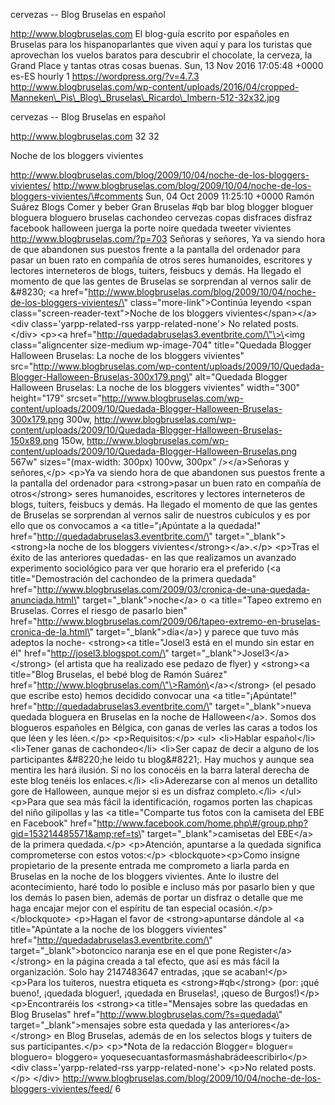 cervezas -- Blog Bruselas en español

http://www.blogbruselas.com El blog-guía escrito por españoles en
Bruselas para los hispanoparlantes que viven aquí y para los turistas
que aprovechan los vuelos baratos para descubrir el chocolate, la
cerveza, la Grand Place y tantas otras cosas buenas. Sun, 13 Nov 2016
17:05:48 +0000 es-ES hourly 1 https://wordpress.org/?v=4.7.3
http://www.blogbruselas.com/wp-content/uploads/2016/04/cropped-Manneken\_Pis\_Blog\_Bruselas\_Ricardo\_Imbern-512-32x32.jpg

cervezas -- Blog Bruselas en español

http://www.blogbruselas.com 32 32

Noche de los bloggers vivientes

http://www.blogbruselas.com/blog/2009/10/04/noche-de-los-bloggers-vivientes/
http://www.blogbruselas.com/blog/2009/10/04/noche-de-los-bloggers-vivientes/\#comments
Sun, 04 Oct 2009 11:25:10 +0000 Ramón Suárez Blogs Comer y beber Gran
Bruselas \#qb bar blog blogger bloguer bloguera bloguero bruselas
cachondeo cervezas copas disfraces disfraz facebook halloween juerga la
porte noire quedada tweeter vivientes http://www.blogbruselas.com/?p=703
Señoras y señores, Ya va siendo hora de que abandonen sus puestos frente
a la pantalla del ordenador para pasar un buen rato en compañía de otros
seres humanoides, escritores y lectores interneteros de blogs, tuiters,
feisbucs y demás. Ha llegado el momento de que las gentes de Bruselas se
sorprendan al vernos salir de &\#8230; \<a
href=\"http://www.blogbruselas.com/blog/2009/10/04/noche-de-los-bloggers-vivientes/\"
class=\"more-link\"\>Continúa leyendo \<span
class=\"screen-reader-text\"\>Noche de los bloggers
vivientes\</span\>\</a\>\<div class=\'yarpp-related-rss
yarpp-related-none\'\> No related posts. \</div\> \<p\>\<a
href=\"http://quedadabruselas3.eventbrite.com/\"\>\<img
class=\"aligncenter size-medium wp-image-704\" title=\"Quedada Blogger
Halloween Bruselas: La noche de los bloggers vivientes\"
src=\"http://www.blogbruselas.com/wp-content/uploads/2009/10/Quedada-Blogger-Halloween-Bruselas-300x179.png\"
alt=\"Quedada Blogger Halloween Bruselas: La noche de los bloggers
vivientes\" width=\"300\" height=\"179\"
srcset=\"http://www.blogbruselas.com/wp-content/uploads/2009/10/Quedada-Blogger-Halloween-Bruselas-300x179.png
300w,
http://www.blogbruselas.com/wp-content/uploads/2009/10/Quedada-Blogger-Halloween-Bruselas-150x89.png
150w,
http://www.blogbruselas.com/wp-content/uploads/2009/10/Quedada-Blogger-Halloween-Bruselas.png
567w\" sizes=\"(max-width: 300px) 100vw, 300px\" /\>\</a\>Señoras y
señores,\</p\> \<p\>Ya va siendo hora de que abandonen sus puestos
frente a la pantalla del ordenador para \<strong\>pasar un buen rato en
compañía de otros\</strong\> seres humanoides, escritores y lectores
interneteros de blogs, tuiters, feisbucs y demás. Ha llegado el momento
de que las gentes de Bruselas se sorprendan al vernos salir de nuestros
cubículos y es por ello que os convocamos a \<a title=\"¡Apúntate a la
quedada!\" href=\"http://quedadabruselas3.eventbrite.com/\"
target=\"\_blank\"\>\<strong\>la noche de los bloggers
vivientes\</strong\>\</a\>.\</p\> \<p\>Tras el éxito de las anteriores
quedadas- en las que realizamos un avanzado experimento sociológico para
ver que horario era el preferido (\<a title=\"Demostración del cachondeo
de la primera quedada\"
href=\"http://www.blogbruselas.com/2009/03/cronica-de-una-quedada-anunciada.html\"
target=\"\_blank\"\>noche\</a\> o \<a title=\"Tapeo extremo en Bruselas.
Corres el riesgo de pasarlo bien\"
href=\"http://www.blogbruselas.com/2009/06/tapeo-extremo-en-bruselas-cronica-de-la.html\"
target=\"\_blank\"\>día\</a\>) y parece que tuvo más adeptos la noche-
\<strong\>\<a title=\"Josel3 está en el mundo sin estar en él\"
href=\"http://josel3.blogspot.com/\"
target=\"\_blank\"\>Josel3\</a\>\</strong\> (el artista que ha realizado
ese pedazo de flyer) y \<strong\>\<a title=\"Blog Bruselas, el bebé blog
de Ramón Suárez\"
href=\"http://www.blogbruselas.com/\"\>Ramón\</a\>\</strong\> (el pesado
que escribe esto) hemos decidido convocar una \<a title=\"¡Apúntate!\"
href=\"http://quedadabruselas3.eventbrite.com/\"
target=\"\_blank\"\>nueva quedada bloguera en Bruselas en la noche de
Halloween\</a\>. Somos dos blogueros españoles en Bélgica, con ganas de
verles las caras a todos los que léen y les léen.\</p\>
\<p\>Requisitos:\</p\> \<ul\> \<li\>Hablar español\</li\> \<li\>Tener
ganas de cachondeo\</li\> \<li\>Ser capaz de decir a alguno de los
participantes &\#8220;he leido tu blog&\#8221;. Hay muchos y aunque sea
mentira les hará ilusión. Sí no los conocéis en la barra lateral derecha
de este blog tenéis los enlaces.\</li\> \<li\>Aderezarse con al menos un
detallito gore de Halloween, aunque mejor si es un disfraz
completo.\</li\> \</ul\> \<p\>Para que sea más fácil la identificación,
rogamos porten las chapicas del niño gilipollas y las \<a
title=\"Comparte tus fotos con la camiseta del EBE en Facebook\"
href=\"http://www.facebook.com/home.php\#/group.php?gid=153214485571&amp;ref=ts\"
target=\"\_blank\"\>camisetas del EBE\</a\> de la primera quedada.\</p\>
\<p\>Atención, apuntarse a la quedada significa comprometerse con estos
votos:\</p\> \<blockquote\>\<p\>Como insigne propietario de la presente
entrada me comprometo a liarla parda en Bruselas en la noche de los
bloggers vivientes. Ante lo ilustre del acontecimiento, haré todo lo
posible e incluso más por pasarlo bien y que los demás lo pasen bien,
además de portar un disfraz o detalle que me haga encajar mejor con el
espíritu de tan especial ocasión.\</p\>\</blockquote\> \<p\>Hagan el
favor de \<strong\>apuntarse dándole al \<a title=\"Apúntate a la noche
de los bloggers vivientes\"
href=\"http://quedadabruselas3.eventbrite.com/\"
target=\"\_blank\"\>botoncico naranja ese en el que pone
Register\</a\>\</strong\> en la página creada a tal efecto, que así es
más fácil la organización. Solo hay 2147483647 entradas, ¡que se
acaban!\</p\> \<p\>Para los tuiteros, nuestra etiqueta es
\<strong\>\#qb\</strong\> (por: ¡qué bueno!, ¡quedada bloguer!, ¡quedada
en Bruselas!, ¡queso de Burgos!)\</p\> \<p\>Encontraréis los
\<strong\>\<a title=\"Mensajes sobre las quedadas en Blog Bruselas\"
href=\"http://www.blogbruselas.com/?s=quedada\"
target=\"\_blank\"\>mensajes sobre esta quedada y las
anteriores\</a\>\</strong\> en Blog Bruselas, además de en los selectos
blogs y tuiters de sus participantes.\</p\> \<p\>\*Nota de la redacción
Blogger= bloguer= bloguero= bloggero=
yoquesecuantasformasmáshabrádeescribirlo\</p\> \<div
class=\'yarpp-related-rss yarpp-related-none\'\> \<p\>No related
posts.\</p\> \</div\>
http://www.blogbruselas.com/blog/2009/10/04/noche-de-los-bloggers-vivientes/feed/
6
